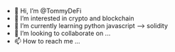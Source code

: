 - 👋 Hi, I’m @TommyDeFi
- 👀 I’m interested in crypto and blockchain
- 🌱 I’m currently learning python javascript --> solidity
- 💞️ I’m looking to collaborate on ...
- 📫 How to reach me ...

<!---
TommyDeFiDegen/TommyDeFiDegen is a ✨ special ✨ repository because its `README.md` (this file) appears on your GitHub profile.
You can click the Preview link to take a look at your changes.
--->
